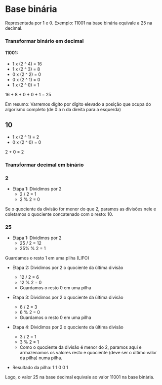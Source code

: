
# Base binária

Representada por 1 e 0. Exemplo: 11001 na base binária equivale a 25 na decimal.

### Transformar binário em decimal

#### 11001:

- 1 x (2 ^ 4) = 16
- 1 x (2 ^ 3) = 8
- 0 x (2 ^ 2) = 0
- 0 x (2 ^ 1) = 0
- 1 x (2 ^ 0) = 1

16 + 8 + 0 + 0 + 1 = 25

Em resumo: Varremos dígito por dígito elevado a posição que ocupa do algorismo completo (de 0 a n da direita para a esquerda)

## 10

- 1 x (2 ^ 1) = 2
- 0 x (2 ^ 0) = 0

2 + 0 = 2

### Transformar decimal em binário

### 2
- Etapa 1: Dividimos por 2
    - 2 / 2 = 1
    - 2 % 2 = 0

Se o quociente da divisão for menor do que 2, paramos as divisões nele e coletamos o quociente concatenado com o resto: 10.


### 25

- Etapa 1: Dividimos por 2
    - 25 / 2 = 12
    - 25% % 2 = 1

Guardamos o resto 1 em uma pilha (LIFO)

- Etapa 2: Dividimos por 2 o quociente da última divisão
    - 12 / 2 = 6
    - 12 % 2 = 0
    - Guardamos o resto 0 em uma pilha

- Etapa 3: Dividimos por 2 o quociente da última divisão
    - 6 / 2 = 3
    - 6 % 2 = 0
    - Guardamos o resto 0 em uma pilha

- Etapa 4: Dividimos por 2 o quociente da última divisão
    - 3 / 2 = 1
    - 3 % 2 = 1
    - Como o quociente da divisão é menor do 2, paramos aqui e armazenamos os valores resto e quociente (deve ser o último valor da pilha) numa pilha.

- Resultado da pilha:
1
1
0
0
1

Logo, o valor 25 na base decimal equivale ao valor 11001 na base binária.





